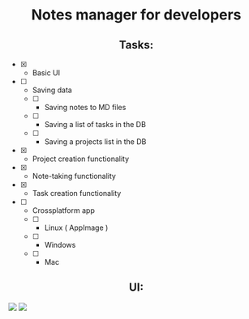 <h1 align="center">Notes manager for developers</h1>

<h2 align="center">Tasks:</h2>

  - [X] - Basic UI
  - [ ] - Saving data
    - [ ] - Saving notes to MD files
    - [ ] - Saving a list of tasks in the DB
    - [ ] - Saving a projects list  in the DB
  - [X] - Project creation functionality
  - [X] - Note-taking functionality
  - [X] - Task creation functionality
  - [ ] - Crossplatform app
    - [ ] - Linux ( AppImage )
    - [ ] - Windows
    - [ ] - Mac
  

<h2 align="center">UI:</h2>

<img src="https://github.com/Nighty3098/CodeKeeper/assets/154594695/f292c731-ee8c-4f9e-bc5f-10e962b8883d" />
<img src="https://github.com/Nighty3098/CodeKeeper/assets/154594695/e1f1ca00-eb37-4bb1-a247-29ef75cdf57d" />
